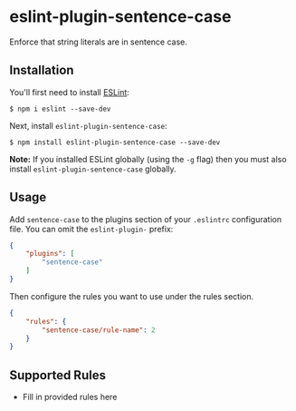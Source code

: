 # eslint-plugin-sentence-case

Enforce that string literals are in sentence case.

## Installation

You'll first need to install [ESLint](http://eslint.org):

```
$ npm i eslint --save-dev
```

Next, install `eslint-plugin-sentence-case`:

```
$ npm install eslint-plugin-sentence-case --save-dev
```

**Note:** If you installed ESLint globally (using the `-g` flag) then you must also install `eslint-plugin-sentence-case` globally.

## Usage

Add `sentence-case` to the plugins section of your `.eslintrc` configuration file. You can omit the `eslint-plugin-` prefix:

```json
{
    "plugins": [
        "sentence-case"
    ]
}
```


Then configure the rules you want to use under the rules section.

```json
{
    "rules": {
        "sentence-case/rule-name": 2
    }
}
```

## Supported Rules

* Fill in provided rules here





